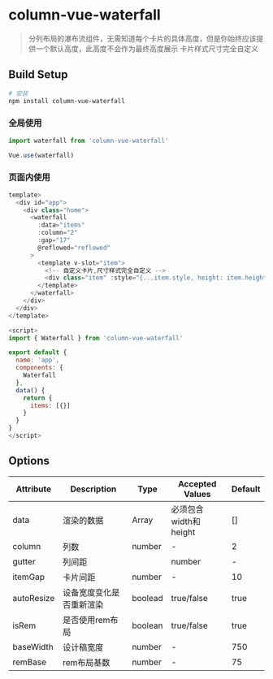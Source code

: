 # column-vue-waterfall

> 分列布局的瀑布流组件，无需知道每个卡片的具体高度，但是你始终应该提供一个默认高度，此高度不会作为最终高度展示
> 卡片样式尺寸完全自定义

## Build Setup

``` bash
# 安装
npm install column-vue-waterfall
```

### 全局使用
```js
import waterfall from 'column-vue-waterfall'

Vue.use(waterfall)
```

### 页面内使用
```js
template>
  <div id="app">
    <div class="home">
      <waterfall
        :data="items"
        :column="2"
        :gap="17"
        @reflowed="reflowed"
      >
        <template v-slot="item">
          <!-- 自定义卡片,尺寸样式完全自定义 -->
          <div class="item" :style="{...item.style, height: item.height + 'px'}">{{item.index}}</div>
        </template>
      </waterfall>
    </div>
  </div>
</template>

<script>
import { Waterfall } from 'column-vue-waterfall'

export default {
  name: 'app',
  components: {
    Waterfall
  },
  data() {
    return {
      items: [{}]
    }
  }
}
</script>
```


## Options
|  Attribute   | Description  |  Type  |  Accepted Values  |  Default  |
|  ----------  | -----------  |  ----  |  ---------------  |  -------  |
| data         | 渲染的数据     | Array | 必须包含width和height |  []        |
| column       | 列数          | number |  -                |  2        |
| gutter       |  列间距 |     | number |  -                |  10       |
| itemGap      | 卡片间距      |  number |               -  |  10        |
| autoResize   | 设备宽度变化是否重新渲染 |  boolead  |  true/false  |  true  |
| isRem  |  是否使用rem布局  |  boolean  |  true/false  |  true  |
| baseWidth  |  设计稿宽度  |  number  |  -  |  750  |
| remBase  |  rem布局基数  |  number  |  -  |  75  |
